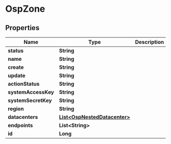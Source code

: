 # OspZone

## Properties
Name | Type | Description | Notes
------------ | ------------- | ------------- | -------------
**status** | **String** |  |  [optional]
**name** | **String** |  |  [optional]
**create** | **String** |  |  [optional]
**update** | **String** |  |  [optional]
**actionStatus** | **String** |  |  [optional]
**systemAccessKey** | **String** |  |  [optional]
**systemSecretKey** | **String** |  |  [optional]
**region** | **String** |  |  [optional]
**datacenters** | [**List&lt;OspNestedDatacenter&gt;**](OspNestedDatacenter.md) |  |  [optional]
**endpoints** | **List&lt;String&gt;** |  |  [optional]
**id** | **Long** |  |  [optional]
